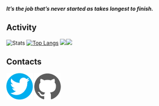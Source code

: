 ***It’s the job that’s never started as takes longest to finish.***

## Activity

![Stats](https://github-readme-stats.vercel.app/api?username=xBaank&show_icons=true&theme=apprentice&hide_rank=true&hide_title=true) 
[![Top Langs](https://github-readme-stats.vercel.app/api/top-langs/?username=xBaank&layout=compact&theme=apprentice )](https://github.com/xBaank/)
<a href="https://wakatime.com"><img width="37%" src="https://wakatime.com/share/@8fba9bc3-d259-4240-8198-70c4f409081f/3bcc6142-8881-49da-b4cd-273252a000e8.png" /></a><a href="https://wakatime.com"><img width="37%" src="https://wakatime.com/share/@8fba9bc3-d259-4240-8198-70c4f409081f/51f75547-c870-43a1-b526-aa6b6e8aafd1.png" /></a>


## Contacts  

<a href="https://twitter.com/Bankyz_BS"><img src="twittericon.png" width=70 ></a> 
<a href="https://github.com/xBaank"><img src="githubicon.svg" width=70 ></a>






    
